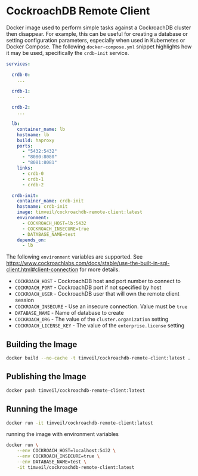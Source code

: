 # CockroachDB Remote Client
Docker image used to perform simple tasks against a CockroachDB cluster then disappear.  For example, this can be useful for creating a database or setting configuration parameters, especially when used in Kubernetes or Docker Compose.  The following `docker-compose.yml` snippet highlights how it may be used, specifically the `crdb-init` service. 

```yaml
services:

  crdb-0:
    ...

  crdb-1:
    ...

  crdb-2:
    ...

  lb:
    container_name: lb
    hostname: lb
    build: haproxy
    ports:
      - "5432:5432"
      - "8080:8080"
      - "8081:8081"
    links:
      - crdb-0
      - crdb-1
      - crdb-2

  crdb-init:
    container_name: crdb-init
    hostname: crdb-init
    image: timveil/cockroachdb-remote-client:latest
    environment:
      - COCKROACH_HOST=lb:5432
      - COCKROACH_INSECURE=true
      - DATABASE_NAME=test
    depends_on:
      - lb
```

The following `environment` variables are supported.  See https://www.cockroachlabs.com/docs/stable/use-the-built-in-sql-client.html#client-connection for more details.
* `COCKROACH_HOST` - CockroachDB host and port number to connect to
* `COCKROACH_PORT` - CockroachDB port if not specified by host
* `COCKROACH_USER` - CockroachDB user that will own the remote client session
* `COCKROACH_INSECURE` - Use an insecure connection.  Value must be `true`
* `DATABASE_NAME` - Name of database to create
* `COCKROACH_ORG` - The value of the `cluster.organization` setting
* `COCKROACH_LICENSE_KEY` - The value of the `enterprise.license` setting

## Building the Image
```bash
docker build --no-cache -t timveil/cockroachdb-remote-client:latest .
```

## Publishing the Image
```bash
docker push timveil/cockroachdb-remote-client:latest
```

## Running the Image
```bash
docker run -it timveil/cockroachdb-remote-client:latest
```

running the image with environment variables
```bash
docker run \
    --env COCKROACH_HOST=localhost:5432 \
    --env COCKROACH_INSECURE=true \
    --env DATABASE_NAME=test \
    -it timveil/cockroachdb-remote-client:latest
```